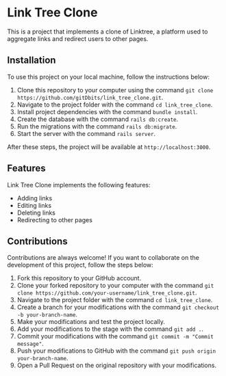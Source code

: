 # Link Tree Clone

This is a project that implements a clone of Linktree, a platform used to aggregate links and redirect users to other pages.

## Installation

To use this project on your local machine, follow the instructions below:

1. Clone this repository to your computer using the command `git clone https://github.com/gitDbits/link_tree_clone.git`.
2. Navigate to the project folder with the command `cd link_tree_clone`.
3. Install project dependencies with the command `bundle install`.
4. Create the database with the command `rails db:create`.
5. Run the migrations with the command `rails db:migrate`.
6. Start the server with the command `rails server`.

After these steps, the project will be available at `http://localhost:3000`.

## Features

Link Tree Clone implements the following features:

- Adding links
- Editing links
- Deleting links
- Redirecting to other pages

## Contributions

Contributions are always welcome! If you want to collaborate on the development of this project, follow the steps below:

1. Fork this repository to your GitHub account.
2. Clone your forked repository to your computer with the command `git clone https://github.com/your-username/link_tree_clone.git`.
3. Navigate to the project folder with the command `cd link_tree_clone`.
4. Create a branch for your modifications with the command `git checkout -b your-branch-name`.
5. Make your modifications and test the project locally.
6. Add your modifications to the stage with the command `git add .`.
7. Commit your modifications with the command `git commit -m "Commit message"`.
8. Push your modifications to GitHub with the command `git push origin your-branch-name`.
9. Open a Pull Request on the original repository with your modifications.
